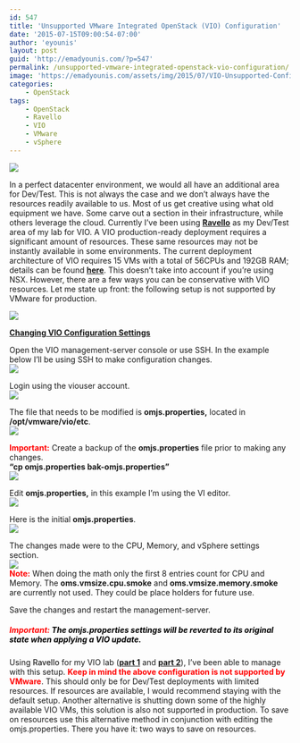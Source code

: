 ```yaml
---
id: 547
title: 'Unsupported VMware Integrated OpenStack (VIO) Configuration'
date: '2015-07-15T09:00:54-07:00'
author: 'eyounis'
layout: post
guid: 'http://emadyounis.com/?p=547'
permalink: /unsupported-vmware-integrated-openstack-vio-configuration/
image: 'https://emadyounis.com/assets/img/2015/07/VIO-Unsupported-Config1.jpg'
categories:
    - OpenStack
tags:
    - OpenStack
    - Ravello
    - VIO
    - VMware
    - vSphere
---
```


![](https://emadyounis.com/assets/img/2015/07/VIO-Unsupported-Config1.jpg?resize=264%2C300)

In a perfect datacenter environment, we would all have an additional area for Dev/Test. This is not always the case and we don’t always have the resources readily available to us. Most of us get creative using what old equipment we have. Some carve out a section in their infrastructure, while others leverage the cloud. Currently I’ve been using <span style="color: #0000ff;">**[Ravello](http://www.ravellosystems.com/)**</span> as my Dev/Test area of my lab for VIO. A VIO production-ready deployment requires a significant amount of resources. These same resources may not be instantly available in some environments. The current deployment architecture of VIO requires 15 VMs with a total of 56CPUs and 192GB RAM; details can be found **<span style="color: #0000ff;">[here](http://pubs.vmware.com/integrated-openstack-1/topic/com.vmware.ICbase/PDF/integrated-openstack-101-getting-started-guide.pdf)</span>**. This doesn’t take into account if you’re using NSX. However, there are a few ways you can be conservative with VIO resources. Let me state up front: the following setup is not supported by VMware for production.

![](https://emadyounis.com/assets/img/2015/07/CAUTION.jpeg?resize=264%2C191)

<span style="text-decoration: underline;">**Changing VIO Configuration Settings**</span>

Open the VIO management-server console or use SSH. In the example below I’ll be using SSH to make configuration changes.  
[![](https://emadyounis.com/assets/img/2015/07/VIO-MGMT.jpg?resize=1513%2C663)](https://emadyounis.com/assets/img/2015/07/VIO-MGMT.jpg)

Login using the viouser account.  
[![](https://emadyounis.com/assets/img/2015/07/VIO-User.jpg?resize=669%2C157)](https://emadyounis.com/assets/img/2015/07/VIO-User.jpg)

The file that needs to be modified is **omjs.properties,** located in **/opt/vmware/vio/etc**.  
[![](https://emadyounis.com/assets/img/2015/07/omjs.properties-location.jpg?resize=826%2C179)](https://emadyounis.com/assets/img/2015/07/omjs.properties-location.jpg)

<span style="color: #ff0000;">**Important:**</span> Create a backup of the **omjs.properties** file prior to making any changes.  
**“cp omjs.properties bak-omjs.properties”**  
[![](https://emadyounis.com/assets/img/2015/07/Backup-of-OMJS-File.jpg?resize=672%2C423)](https://emadyounis.com/assets/img/2015/07/Backup-of-OMJS-File.jpg)

Edit **omjs.properties,** in this example I’m using the VI editor.  
[![](https://emadyounis.com/assets/img/2015/07/VI-omjs.properties.jpg?resize=825%2C86)](https://emadyounis.com/assets/img/2015/07/VI-omjs.properties.jpg)

Here is the initial **omjs.properties**.  
[![](https://emadyounis.com/assets/img/2015/07/OMJS-VI.jpg?resize=708%2C1024)](https://emadyounis.com/assets/img/2015/07/OMJS-VI.jpg)

The changes made were to the CPU, Memory, and vSphere settings section.  
[![](https://emadyounis.com/assets/img/2015/07/Changes-OMJS-File.jpg?resize=825%2C544)](https://emadyounis.com/assets/img/2015/07/Changes-OMJS-File.jpg)  
<span style="color: #ff0000;">**Note:**</span> When doing the math only the first 8 entries count for CPU and Memory. The **oms.vmsize.cpu.smoke** and **oms.vmsize.memory.smoke** are currently not used. They could be place holders for future use.

Save the changes and restart the management-server.

##### <span style="color: #ff0000;">**Important:**</span> <span style="color: #000000;">**The omjs.properties settings will be reverted to its original state when applying a VIO update.**</span>

Using <span style="color: #000000;">Ravello</span> for my VIO lab (**<span style="color: #0000ff;">[part 1](http://emadyounis.com/openstack/ravello-lab-setup-for-vmware-integrated-openstack-vio-part-1/)</span>** and <span style="color: #0000ff;">**[part 2](http://emadyounis.com/openstack/ravello-lab-setup-for-vmware-integrated-openstack-vio-part-2/)**</span>), I’ve been able to manage with this setup. <span style="color: #ff0000;">**Keep in mind the above configuration is not supported by VMware**</span>. This should only be for Dev/Test deployments with limited resources. If resources are available, I would recommend staying with the default setup. Another alternative is shutting down some of the highly available VIO VMs, this solution is also not supported in production. To save on resources use this alternative method in conjunction with editing the omjs.properties. There you have it: two ways to save on resources.
